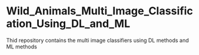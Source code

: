 # Wild_Animals_Multi_Image_Classification_Using_DL_and_ML
Thid repository contains the multi image classifiers using DL methods and ML methods
